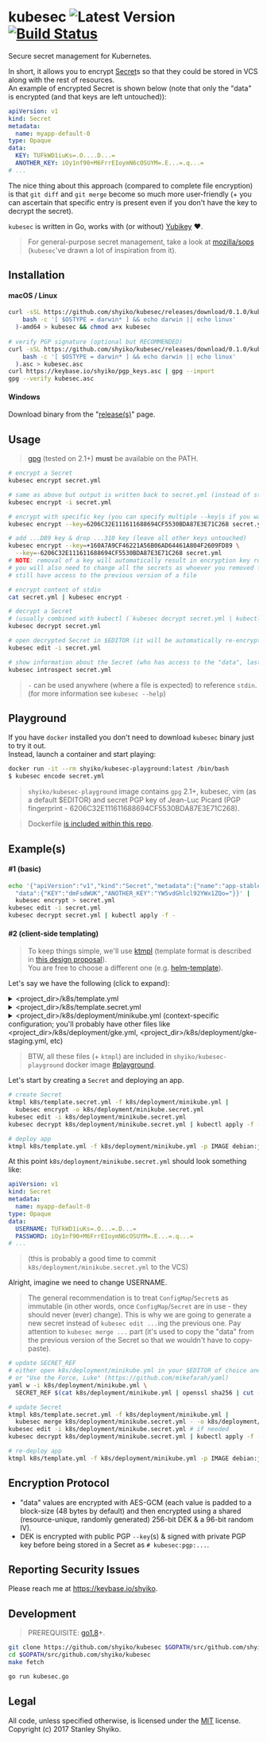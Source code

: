 # kubesec ![Latest Version](https://img.shields.io/badge/latest-WIP-blue.svg) [![Build Status](https://travis-ci.org/shyiko/kubesec.svg?branch=master)](https://travis-ci.org/shyiko/kubesec)

Secure secret management for Kubernetes.
  
In short, it allows you to encrypt [Secret](https://kubernetes.io/docs/concepts/configuration/secret/)s so that they could be stored in VCS along 
with the rest of resources.  
An example of encrypted Secret is shown below (note that only the "data" is encrypted (and that keys are left untouched)): 

```yml
apiVersion: v1
kind: Secret
metadata:
  name: myapp-default-0
type: Opaque
data:
  KEY: TUFkWD1iuKs=.O....D...=
  ANOTHER_KEY: iOy1nf90+M6FrrEIoymN6cOSUYM=.E...=.q...=
# ...  
```

The nice thing about this approach (compared to complete file encryption) is that `git diff` and `git merge` become
so much more user-friendly (+ you can ascertain that specific entry is present even if you don't have the key to decrypt the secret).

`kubesec` is written in Go, works with (or without) [Yubikey](https://www.yubico.com/) ❤. 

> For general-purpose secret management, take a look at [mozilla/sops](https://github.com/mozilla/sops) 
(`kubesec`'ve drawn a lot of inspiration from it). 

## Installation

#### macOS / Linux

```sh
curl -sSL https://github.com/shyiko/kubesec/releases/download/0.1.0/kubesec-0.1.0-$(
    bash -c '[ $OSTYPE = darwin* ] && echo darwin || echo linux'
  )-amd64 > kubesec && chmod a+x kubesec
    
# verify PGP signature (optional but RECOMMENDED)
curl -sSL https://github.com/shyiko/kubesec/releases/download/0.1.0/kubesec-0.1.0-$(
    bash -c '[ $OSTYPE = darwin* ] && echo darwin || echo linux'
  ).asc > kubesec.asc
curl https://keybase.io/shyiko/pgp_keys.asc | gpg --import
gpg --verify kubesec.asc
```  

#### Windows

Download binary from the "[release(s)](https://github.com/shyiko/kubesec/releases)" page.

## Usage

> [gpg](https://gnupg.org/) (tested on 2.1+) **must** be available on the PATH.  

```sh
# encrypt a Secret
kubesec encrypt secret.yml

# same as above but output is written back to secret.yml (instead of stdout)
kubesec encrypt -i secret.yml

# encrypt with specific key (you can specify multiple --key|s if you want)
kubesec encrypt --key=6206C32E111611688694CF5530BDA87E3E71C268 secret.yml

# add ...D89 key & drop ...310 key (leave all other keys untouched)
kubesec encrypt --key=+160A7A9CF46221A56B06AD64461A804F2609FD89 \
  --key=-6206C32E111611688694CF5530BDA87E3E71C268 secret.yml
# NOTE: removal of a key will automatically result in encryption key rotation
# you will also need to change all the secrets as whoever you removed from the chain of trust might 
# still have access to the previous version of a file   

# encrypt content of stdin
cat secret.yml | kubesec encrypt -

# decrypt a Secret 
# (usually combined with kubectl (`kubesec decrypt secret.yml | kubectl apply -f -`))
kubesec decrypt secret.yml 

# open decrypted Secret in $EDITOR (it will be automatically re-encrypted upon save)
kubesec edit -i secret.yml

# show information about the Secret (who has access to the "data", last modification date, etc)
kubesec introspect secret.yml
```

> `-` can be used anywhere (where a file is expected) to reference `stdin`.  
> (for more information see `kubesec --help`)

## Playground

If you have `docker` installed you don't need to download `kubesec` binary just to try it out.  
Instead, launch a container and start playing: 

```sh
docker run -it --rm shyiko/kubesec-playground:latest /bin/bash
$ kubesec encode secret.yml
```

> `shyiko/kubesec-playground` image contains `gpg` 2.1+, kubesec, vim (as a default $EDITOR) and 
  secret PGP key of Jean-Luc Picard (PGP fingerprint - 6206C32E111611688694CF5530BDA87E3E71C268). 

> Dockerfile [is included within this repo](kubesec-playground.dockerfile).

## Example(s)
 
#### #1 (basic)

```sh
echo '{"apiVersion":"v1","kind":"Secret","metadata":{"name":"app-stable-0"},"type":"Opaque",
  "data":{"KEY":"dmFsdWUK","ANOTHER_KEY":"YW5vdGhlcl92YWx1ZQo="}}' | 
  kubesec encrypt > secret.yml
kubesec edit -i secret.yml  
kubesec decrypt secret.yml | kubectl apply -f - 
```

#### #2 (client-side templating)

> To keep things simple, we'll use [ktmpl](https://github.com/InQuicker/ktmpl) (template format is described in [this design proposal](https://github.com/kubernetes/community/blob/master/contributors/design-proposals/templates.md)).  
You are free to choose a different one (e.g. [helm-template](https://github.com/technosophos/helm-template)). 

Let's say we have the following (click to expand):

<details>
  <summary>&lt;project_dir&gt;/k8s/template.yml</summary>
  
```yml
# snippet:k8s/template.yml
apiVersion: v1
kind: Template
metadata:
  name: template
objects:
- apiVersion: v1
  kind: Pod
  metadata:
    name: $(NAME)-$(INSTANCE)
    labels: 
      app: $(NAME)
      instance: $(INSTANCE)
  type: Opaque
  spec:
    containers:
    - name: $(NAME)
      image: $(IMAGE)
      imagePullPolicy: $(IMAGE_PULL_POLICY)
      env:
      - name: USERNAME
        valueFrom: {secretKeyRef: {name: $(NAME)-$(INSTANCE)-$(SECRET_REF), key: USERNAME}}    
      - name: PASSWORD
        valueFrom: {secretKeyRef: {name: $(NAME)-$(INSTANCE)-$(SECRET_REF), key: PASSWORD}}
      command: ["printenv"]
      args: ["USERNAME"]
parameters:
- name: NAME
  description: Application name
  required: true
  parameterType: string
- name: INSTANCE
  description: >
    Instance ID (used to distinguish between multiple instances (stable, canary, etc.) of the same 
    app within the same namespace)
  value: default
  required: true
  parameterType: string
- name: SECRET_REF
  description: > 
    Unique secret identifier (in can be anything, like a monotonic counter or a SHA-2 of the 
    previous SECRET_REF) (used to distinguish between different versions of the same secret)
  required: true
  parameterType: string  
- name: IMAGE
  description: image (e.g. debian:jessie)
  required: true
  parameterType: string
- name: IMAGE_PULL_POLICY
  description: Image Pull Policy (e.g. IfNotPresent, Always, etc)
  value: IfNotPresent
  required: true
  parameterType: string
```

</details>
<details>
  <summary>&lt;project_dir&gt;/k8s/template.secret.yml</summary>
  
```yml
# snippet:k8s/template.secret.yml
apiVersion: v1
kind: Template
metadata:
  name: template.secret
objects:
- apiVersion: v1
  kind: Secret
  metadata:
    name: $(NAME)-$(INSTANCE)-$(SECRET_REF)
  type: Opaque
  data:
    USERNAME: ""
    PASSWORD: ""
parameters:
- name: NAME
  description: Application name
  required: true
  parameterType: string
- name: INSTANCE
  description: >
    Instance ID (used to distinguish between multiple instances (stable, canary, etc.) of the same 
    app within the same namespace)
  value: default
  required: true
  parameterType: string
- name: SECRET_REF
  description: > 
    Unique secret identifier (in can be anything, like a monotonic counter or a SHA-2 of the 
    previous SECRET_REF) (used to distinguish between different versions of the same secret)
  required: true
  parameterType: string
```

</details>
<details>
  <summary>&lt;project_dir&gt;/k8s/deployment/minikube.yml (context-specific configuration; you'll probably have other files like 
           &lt;project_dir&gt;/k8s/deployment/gke.yml, &lt;project_dir&gt;/k8s/deployment/gke-staging.yml, etc)</summary>
           
```yml
# snippet:k8s/deployment/minikube.yml
NAME: myapp
SECRET_REF: "0"
```

</details>

> BTW, all these files (+ `ktmpl`) are included in `shyiko/kubesec-playground` docker image [#playground](#playground).

Let's start by creating a `Secret` and deploying an app.

```sh
# create Secret
ktmpl k8s/template.secret.yml -f k8s/deployment/minikube.yml | 
  kubesec encrypt -o k8s/deployment/minikube.secret.yml
kubesec edit -i k8s/deployment/minikube.secret.yml
kubesec decrypt k8s/deployment/minikube.secret.yml | kubectl apply -f -

# deploy app
ktmpl k8s/template.yml -f k8s/deployment/minikube.yml -p IMAGE debian:jessie | kubectl apply -f -
```

At this point `k8s/deployment/minikube.secret.yml` should look something like:  

```yml
apiVersion: v1
kind: Secret
metadata:
  name: myapp-default-0
type: Opaque
data:
  USERNAME: TUFkWD1iuKs=.O...=.D...=
  PASSWORD: iOy1nf90+M6FrrEIoymN6cOSUYM=.E...=.q...=
# ...  
```    
> (this is probably a good time to commit `k8s/deployment/minikube.secret.yml` to the VCS)

Alright, imagine we need to change USERNAME.   

> The general recommendation is to treat `ConfigMap`/`Secret`s as immutable 
(in other words, once `ConfigMap`/`Secret` are in use - they should never (ever) change). 
This is why we are going to generate a new secret instead of `kubesec edit ...`ing the previous one.
Pay attention to `kubesec merge ...` part (it's used to copy the "data" from the previous version of the Secret so that we wouldn't have 
to copy-paste).
 
```sh
# update SECRET_REF
# either open k8s/deployment/minikube.yml in your $EDITOR of choice and make the change manually
# or "Use the Force, Luke" (https://github.com/mikefarah/yaml)
yaml w -i k8s/deployment/minikube.yml \
  SECRET_REF $(cat k8s/deployment/minikube.yml | openssl sha256 | cut -d\  -f2 | cut -c 1-32) 

# update Secret
ktmpl k8s/template.secret.yml -f k8s/deployment/minikube.yml |
  kubesec merge k8s/deployment/minikube.secret.yml - -o k8s/deployment/minikube.secret.yml 
kubesec edit -i k8s/deployment/minikube.secret.yml # if needed
kubesec decrypt k8s/deployment/minikube.secret.yml | kubectl apply -f -

# re-deploy app
ktmpl k8s/template.yml -f k8s/deployment/minikube.yml -p IMAGE debian:jessie | kubectl apply -f -
```

## Encryption Protocol

- "data" values are encrypted with AES-GCM 
(each value is padded to a block-size (48 bytes by default) and then encrypted using a shared (resource-unique, randomly generated) 256-bit DEK & a 96-bit random IV).
- DEK is encrypted with public PGP `--key`(s) & signed with private PGP key before being stored in a Secret as `# kubesec:pgp:...`.

## Reporting Security Issues

Please reach me at https://keybase.io/shyiko. 

## Development

> PREREQUISITE: [go1.8](https://golang.org/dl/)+.

```sh
git clone https://github.com/shyiko/kubesec $GOPATH/src/github.com/shyiko/kubesec 
cd $GOPATH/src/github.com/shyiko/kubesec
make fetch

go run kubesec.go
```

## Legal

All code, unless specified otherwise, is licensed under the [MIT](https://opensource.org/licenses/MIT) license.  
Copyright (c) 2017 Stanley Shyiko.
